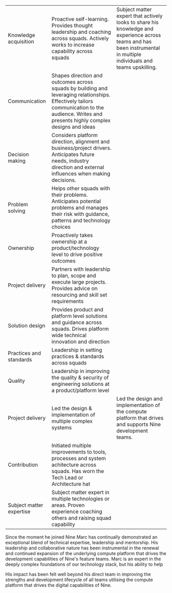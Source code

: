 |                          |                                                                                                                                                                                               |                                                                                                                                                                      |
| ------------------------ | --------------------------------------------------------------------------------------------------------------------------------------------------------------------------------------------- | -------------------------------------------------------------------------------------------------------------------------------------------------------------------- |
| Knowledge acquisition    | Proactive self-learning. Provides thought leadership and coaching across squads. Actively works to increase capability across squads                                                          | Subject matter expert that actively looks to share his knowledge and experience across teams and has been instrumental in multiple individuals and teams upskilling. |
| Communication            | Shapes direction and outcomes across squads by building and leveraging relationships. Effectively tailors communication to the audience. Writes and presents highly complex designs and ideas |                                                                                                                                                                      |
| Decision making          | Considers platform direction, alignment and business/project drivers. Anticipates future needs, industry direction and external influences when making decisions.                             |                                                                                                                                                                      |
| Problem solving          | Helps other squads with their problems. Anticipates potential problems and manages their risk with guidance, patterns and technology choices                                                  |                                                                                                                                                                      |
| Ownership                | Proactively takes ownership at a product/technology level to drive positive outcomes                                                                                                          |                                                                                                                                                                      |
| Project delivery         | Partners with leadership to plan, scope and execute large projects. Provides advice on resourcing and skill set requirements                                                                  |                                                                                                                                                                      |
| Solution design          | Provides product and platform level solutions and guidance across squads. Drives platform wide technical innovation and direction                                                             |                                                                                                                                                                      |
| Practices and standards  | Leadership in setting practices & standards across squads                                                                                                                                     |                                                                                                                                                                      |
| Quality                  | Leadership in improving the quality & security of engineering solutions at a product/platform level                                                                                           |                                                                                                                                                                      |
| Project delivery         | Led the design & implementation of multiple complex systems                                                                                                                                   | Led the design and implementation of the compute platform that drives and supports Nine development teams.                                                           |
| Contribution             | Initiated multiple improvements to tools, processes and system achitecture across squads. Has worn the Tech Lead or Architecture hat                                                          |                                                                                                                                                                      |
| Subject matter expertise | Subject matter expert in multiple technologies or areas. Proven experience coaching others and raising squad capability                                                                       |                                                                                                                                                                      |

Since the moment he joined Nine Marc has continually demonstrated an exceptional blend of technical expertise, leadership and mentorship. His leadership and collaborative nature has been instrumental in the renewal and continued expansion of the underlying compute platform that drives the development capabilities of Nine's feature teams.
Marc is an expert in the deeply complex foundations of our technology stack, but his ability to help 

His impact has been felt well beyond his direct team in improving the strengths and development lifecycle of all teams utilising the compute platform that drives the digital capabilities of Nine.
